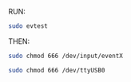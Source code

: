 RUN:

```bash
sudo evtest
```

THEN:

```bash
sudo chmod 666 /dev/input/eventX
```

```bash
sudo chmod 666 /dev/ttyUSB0
```